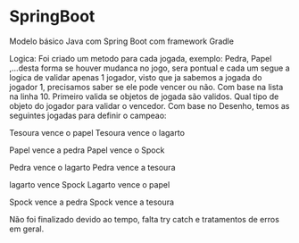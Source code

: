 # SpringBoot
Modelo básico Java com Spring Boot com framework Gradle

Logica:
Foi criado um metodo para cada jogada, exemplo: Pedra, Papel ,...desta forma se houver mudanca no jogo, sera pontual e cada um segue a logica de validar apenas 1 jogador, visto que ja sabemos a jogada do jogador 1, precisamos saber se ele pode vencer ou não. Com base na lista na linha 10.
Primeiro valida se objetos de jogada são validos.
Qual tipo de objeto do jogador para validar o vencedor.
Com base no Desenho, temos as seguintes jogadas para definir o campeao:

Tesoura vence o papel
Tesoura vence o lagarto

Papel vence a pedra
Papel vence o Spock

Pedra vence o lagarto
Pedra vence a tesoura

lagarto vence Spock
Lagarto vence o papel

Spock vence a pedra
Spock vence a tesoura

Não foi finalizado  devido ao tempo, falta try catch e tratamentos de erros em geral.
